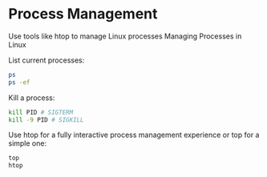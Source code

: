 # Process Management

Use tools like htop to manage Linux processes
Managing Processes in Linux

List current processes:

``` bash
ps
ps -ef
```

Kill a process:

``` bash
kill PID # SIGTERM 
kill -9 PID # SIGKILL 
```

Use htop for a fully interactive process management experience or top for a simple one:

``` bash
top
htop
```
